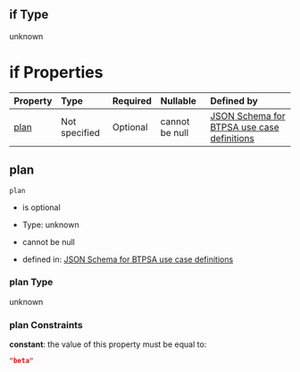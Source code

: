 ## if Type

unknown

# if Properties

| Property      | Type          | Required | Nullable       | Defined by                                                                                                                                                                                                                                  |
| :------------ | :------------ | :------- | :------------- | :------------------------------------------------------------------------------------------------------------------------------------------------------------------------------------------------------------------------------------------ |
| [plan](#plan) | Not specified | Optional | cannot be null | [JSON Schema for BTPSA use case definitions](btpsa-usecase-properties-services-items-allof-1-then-allof-95-then-allof-0-if-properties-plan.md "undefined#/properties/services/items/allOf/1/then/allOf/95/then/allOf/0/if/properties/plan") |

## plan



`plan`

*   is optional

*   Type: unknown

*   cannot be null

*   defined in: [JSON Schema for BTPSA use case definitions](btpsa-usecase-properties-services-items-allof-1-then-allof-95-then-allof-0-if-properties-plan.md "undefined#/properties/services/items/allOf/1/then/allOf/95/then/allOf/0/if/properties/plan")

### plan Type

unknown

### plan Constraints

**constant**: the value of this property must be equal to:

```json
"beta"
```
